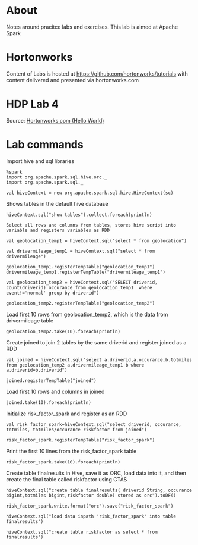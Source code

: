 
# About

Notes around pracitce labs and exercises. This lab is aimed at Apache Spark

# Hortonworks

Content of Labs is hosted at https://github.com/hortonworks/tutorials with content delivered and presented via hortonworks.com

# HDP Lab 4

Source: [Hortonworks.com (Hello World)](http://hortonworks.com/hadoop-tutorial/hello-world-an-introduction-to-hadoop-hcatalog-hive-and-pig/)

# Lab commands

Import hive and sql libraries
```
%spark
import org.apache.spark.sql.hive.orc._
import org.apache.spark.sql._

val hiveContext = new org.apache.spark.sql.hive.HiveContext(sc)
```

Shows tables in the default hive database
```
hiveContext.sql("show tables").collect.foreach(println)

Select all rows and columns from tables, stores hive script into variable and registers variables as RDD

val geolocation_temp1 = hiveContext.sql("select * from geolocation")

val drivermileage_temp1 = hiveContext.sql("select * from drivermileage")

geolocation_temp1.registerTempTable("geolocation_temp1")
drivermileage_temp1.registerTempTable("drivermileage_temp1")

val geolocation_temp2 = hiveContext.sql("SELECT driverid, count(driverid) occurance from geolocation_temp1  where event!='normal' group by driverid")

geolocation_temp2.registerTempTable("geolocation_temp2")
```

Load first 10 rows from geolocation_temp2, which is the data from drivermileage table
```
geolocation_temp2.take(10).foreach(println)
```

Create joined to join 2 tables by the same driverid and register joined as a RDD
```
val joined = hiveContext.sql("select a.driverid,a.occurance,b.totmiles from geolocation_temp2 a,drivermileage_temp1 b where a.driverid=b.driverid")

joined.registerTempTable("joined")
```

Load first 10 rows and columns in joined
```
joined.take(10).foreach(println)
```

Initialize risk_factor_spark and register as an RDD
```
val risk_factor_spark=hiveContext.sql("select driverid, occurance, totmiles, totmiles/occurance riskfactor from joined")

risk_factor_spark.registerTempTable("risk_factor_spark")
```

Print the first 10 lines from the risk_factor_spark table
```
risk_factor_spark.take(10).foreach(println)
```

Create table finalresults in Hive, save it as ORC, load data into it, and then create the final table called riskfactor using CTAS
```
hiveContext.sql("create table finalresults( driverid String, occurance bigint,totmiles bigint,riskfactor double) stored as orc").toDF()

risk_factor_spark.write.format("orc").save("risk_factor_spark")

hiveContext.sql("load data inpath 'risk_factor_spark' into table finalresults")

hiveContext.sql("create table riskfactor as select * from finalresults")
```
